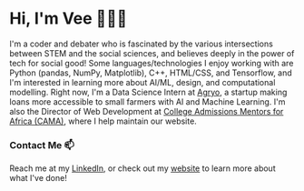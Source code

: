 # Hi, I'm Vee 👩🏻‍💻

<!--
**vnling/vnling** is a ✨ _special_ ✨ repository because its `README.md` (this file) appears on your GitHub profile.

Here are some ideas to get you started:

- 🔭 I’m currently working on ...
- 🌱 I’m currently learning ...
- 👯 I’m looking to collaborate on ...
- 🤔 I’m looking for help with ...
- 💬 Ask me about ...
- 📫 How to reach me: ...
- 😄 Pronouns: ...
- ⚡ Fun fact: ...
-->

I'm a coder and debater who is fascinated by the various intersections between STEM and the social sciences, and believes deeply in the power of tech for social good! Some languages/technologies I enjoy working with are Python (pandas, NumPy, Matplotlib), C++, HTML/CSS, and Tensorflow, and I'm interested in learning more about AI/ML, design, and computational modelling. Right now, I'm a Data Science Intern at [Agryo](https://www.agryo.com/), a startup making loans more accessible to small farmers with AI and Machine Learning. I'm also the Director of Web Development at [College Admissions Mentors for Africa (CAMA)](http://www.camaafrica.org/), where I help maintain our website. 

### Contact Me 📫
Reach me at my [LinkedIn](https://linkedin.com/in/veenisling), or check out my [website](https://vnling.github.io/) to learn more about what I've done!
